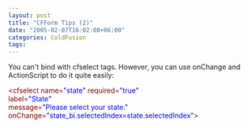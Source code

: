 ```yaml
---
layout: post
title: "CFForm Tips (2)"
date: "2005-02-07T16:02:00+06:00"
categories: ColdFusion 
tags: 
---
```


You can't bind with cfselect tags. However, you can use onChange and ActionScript to do it quite easily:

<div class="code"><FONT COLOR=MAROON>&lt;cfselect name=<FONT COLOR=BLUE>"state"</FONT> required=<FONT COLOR=BLUE>"true"</FONT> <br>
label=<FONT COLOR=BLUE>"State"</FONT><br>message=<FONT COLOR=BLUE>"Please select your state."</FONT> <br>
onChange=<FONT COLOR=BLUE>"state_bi.selectedIndex=state.selectedIndex"</FONT>&gt;</FONT></div>
